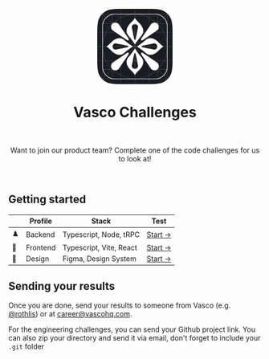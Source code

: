 <p align="center">
  <img src="https://raw.githubusercontent.com/vascohq/.github/main/profile/github-jobs-banner.png" width="150" alt="Vasco" align="center" />
</p>
<h1 align="center">Vasco Challenges</h1>
<br />
<p align="center">Want to join our product team? Complete one of the code challenges for us to look at!</p>
<br />

## Getting started

|     | Profile  | Stack                   | Test                                                                |
| --- | -------- | ----------------------- | ------------------------------------------------------------------- |
| ♟️   | Backend  | Typescript, Node, tRPC  | [Start →](./backend)                                                |
| 🧩   | Frontend | Typescript, Vite, React | [Start →](./frontend)                                               |
| 🎨   | Design   | Figma, Design System    | [Start →](https://www.figma.com/community/file/1150045580326520430) |
## Sending your results

Once you are done, send your results to someone from Vasco (e.g. [@rothlis](https://github.com/rothlis)) or at career@vascohq.com.

For the engineering challenges, you can send your Github project link. You can also zip your directory and send it via email, don't forget to include your `.git` folder
